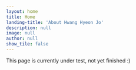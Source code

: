 ```yaml
---
layout: home
title: Home
landing-title: 'About Hwang Hyeon Jo'
description: null
image: null
author: null
show_tile: false
---
```


This page is currently under test, not yet finished :)
